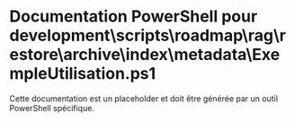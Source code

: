 # Documentation PowerShell pour development\scripts\roadmap\rag\restore\archive\index\metadata\ExempleUtilisation.ps1

Cette documentation est un placeholder et doit être générée par un outil PowerShell spécifique.
